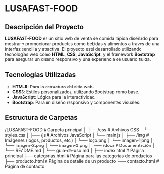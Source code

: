 #  LUSAFAST-FOOD

## Descripción del Proyecto
**LUSAFAST-FOOD** es un sitio web de venta de comida rápida diseñado para mostrar y promocionar productos como bebidas y alimentos a través de una interfaz sencilla y atractiva. El proyecto está desarrollado utilizando tecnologías web como **HTML**, **CSS**, **JavaScript**, y el framework **Bootstrap** para asegurar un diseño responsivo y una experiencia de usuario fluida.

## Tecnologías Utilizadas
- **HTML5**: Para la estructura del sitio web.
- **CSS3**: Estilos personalizados, utilizando Bootstrap como base.
- **JavaScript**: Lógica para la interactividad.
- **Bootstrap**: Para un diseño responsivo y componentes visuales.
  
## Estructura de Carpetas

/LUSAFAST-FOOD       # Carpeta principal
│
├── /css             # Archivos CSS
│   └── styles.css
│
├── /js              # Archivos JavaScript
│   └── main.js
│
├── /img             # Imágenes (logos, productos, etc.)
│   └── logo.png
│   └── imagen-1.png
│   └── imagen-2.png
│   └── imagen-3.png
│
├── /docs            # Documentación
│   └── README.md
│   └── guia-de-uso.md
│
├── index.html       # Página principal
├── categorias.html  # Página para las categorías de productos
├── producto.html    # Página de detalle de un producto
└── contacto.html    # Página de contacto
